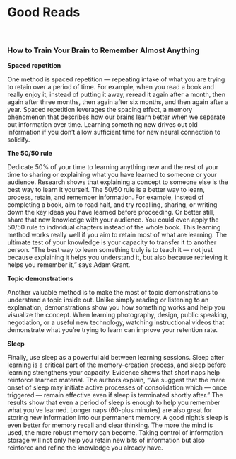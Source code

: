 # Good Reads
 
### How to Train Your Brain to Remember Almost Anything

**Spaced repetition**

One method is spaced repetition — repeating intake of what you are trying to retain over a period of time. For example, when you read a book and really enjoy it, instead of putting it away, reread it again after a month, then again after three months, then again after six months, and then again after a year. Spaced repetition leverages the spacing effect, a memory phenomenon that describes how our brains learn better when we separate out information over time. Learning something new drives out old information if you don’t allow sufficient time for new neural connection to solidify.

**The 50/50 rule**

Dedicate 50% of your time to learning anything new and the rest of your time to sharing or explaining what you have learned to someone or your audience.
Research shows that explaining a concept to someone else is the best way to learn it yourself. The 50/50 rule is a better way to learn, process, retain, and remember information.
For example, instead of completing a book, aim to read half, and try recalling, sharing, or writing down the key ideas you have learned before proceeding. Or better still, share that new knowledge with your audience.
You could even apply the 50/50 rule to individual chapters instead of the whole book. This learning method works really well if you aim to retain most of what are learning. The ultimate test of your knowledge is your capacity to transfer it to another person.
“The best way to learn something truly is to teach it — not just because explaining it helps you understand it, but also because retrieving it helps you remember it,” says Adam Grant.

**Topic demonstrations**

Another valuable method is to make the most of topic demonstrations to understand a topic inside out. Unlike simply reading or listening to an explanation, demonstrations show you how something works and help you visualize the concept. When learning photography, design, public speaking, negotiation, or a useful new technology, watching instructional videos that demonstrate what you’re trying to learn can improve your retention rate.

**Sleep**

Finally, use sleep as a powerful aid between learning sessions. Sleep after learning is a critical part of the memory-creation process, and sleep before learning strengthens your capacity.
Evidence shows that short naps help reinforce learned material. The authors explain, “We suggest that the mere onset of sleep may initiate active processes of consolidation which — once triggered — remain effective even if sleep is terminated shortly after.” The results show that even a period of sleep is enough to help you remember what you’ve learned. Longer naps (60-plus minutes) are also great for storing new information into our permanent memory. A good night’s sleep is even better for memory recall and clear thinking.
The more the mind is used, the more robust memory can become. Taking control of information storage will not only help you retain new bits of information but also reinforce and refine the knowledge you already have.




